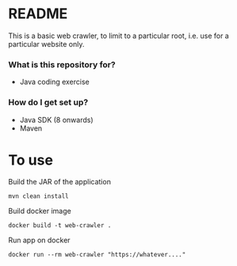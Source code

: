 # README #

This is a basic web crawler, to limit to a particular root, i.e. use for a particular website only.

### What is this repository for? ###

* Java coding exercise

### How do I get set up? ###

* Java SDK (8 onwards)
* Maven

# To use
Build the JAR of the application
```shell
mvn clean install
```

Build docker image
```shell
docker build -t web-crawler .
```

Run app on docker
```shell
docker run --rm web-crawler "https://whatever...."
```
